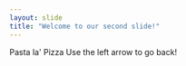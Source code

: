 ```yaml
---
layout: slide
title: "Welcome to our second slide!"
---
```

Pasta la' Pizza
Use the left arrow to go back!